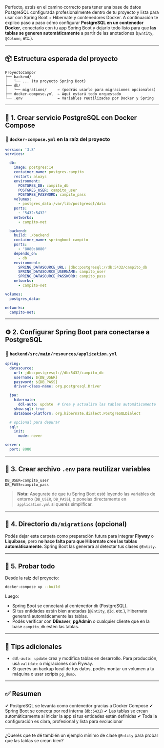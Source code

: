 Perfecto, estás en el camino correcto para tener una base de datos PostgreSQL configurada profesionalmente dentro de tu proyecto y lista para usar con Spring Boot + Hibernate y contenedores Docker. A continuación te explico paso a paso cómo configurar **PostgreSQL en un contenedor Docker**, conectarlo con tu app Spring Boot y dejarlo todo listo para que **las tablas se generen automáticamente** a partir de las anotaciones (`@Entity`, `@Column`, etc.).

---

## 📦 Estructura esperada del proyecto

```
ProyectoCampo/
├── backend/
│   └── ... (tu proyecto Spring Boot)
├── db/
│   └── migrations/     ← (podrás usarlo para migraciones opcionales)
├── docker-compose.yml  ← Aquí estará todo orquestado
└── .env                ← Variables reutilizadas por Docker y Spring
```

---

## 🐘 1. Crear servicio PostgreSQL con Docker Compose

### 📄 `docker-compose.yml` en la raíz del proyecto

```yaml
version: '3.8'
services:

  db:
    image: postgres:14
    container_name: postgres-campito
    restart: always
    environment:
      POSTGRES_DB: campito_db
      POSTGRES_USER: campito_user
      POSTGRES_PASSWORD: campito_pass
    volumes:
      - postgres_data:/var/lib/postgresql/data
    ports:
      - "5432:5432"
    networks:
      - campito-net

  backend:
    build: ./backend
    container_name: springboot-campito
    ports:
      - "8080:8080"
    depends_on:
      - db
    environment:
      SPRING_DATASOURCE_URL: jdbc:postgresql://db:5432/campito_db
      SPRING_DATASOURCE_USERNAME: campito_user
      SPRING_DATASOURCE_PASSWORD: campito_pass
    networks:
      - campito-net

volumes:
  postgres_data:

networks:
  campito-net:
```

---

## ⚙️ 2. Configurar Spring Boot para conectarse a PostgreSQL

### 📄 `backend/src/main/resources/application.yml`

```yaml
spring:
  datasource:
    url: jdbc:postgresql://db:5432/campito_db
    username: ${DB_USER}
    password: ${DB_PASS}
    driver-class-name: org.postgresql.Driver

  jpa:
    hibernate:
      ddl-auto: update  # Crea y actualiza las tablas automáticamente
    show-sql: true
    database-platform: org.hibernate.dialect.PostgreSQLDialect

  # opcional para depurar
  sql:
    init:
      mode: never

server:
  port: 8080
```

---

## 🔐 3. Crear archivo `.env` para reutilizar variables

```dotenv
DB_USER=campito_user
DB_PASS=campito_pass
```

> **Nota:** Asegurate de que tu Spring Boot esté leyendo las variables de entorno (`DB_USER`, `DB_PASS`), o ponelas directamente en `application.yml` si querés simplificar.

---

## 📁 4. Directorio `db/migrations` (opcional)

Podés dejar esta carpeta como preparación futura para integrar **Flyway** o **Liquibase**, pero **no hace falta para que Hibernate cree las tablas automáticamente**. Spring Boot las generará al detectar tus clases `@Entity`.

---

## 🧪 5. Probar todo

Desde la raíz del proyecto:

```bash
docker-compose up --build
```

Luego:

* Spring Boot se conectará al contenedor `db` (PostgreSQL).
* Si tus entidades están bien anotadas (`@Entity`, `@Id`, etc.), Hibernate generará automáticamente las tablas.
* Podés verificar con **DBeaver**, **pgAdmin** o cualquier cliente que en la base `campito_db` estén las tablas.

---

## 🧠 Tips adicionales

* `ddl-auto: update` crea y modifica tablas en desarrollo. Para producción, usá `validate` o migraciones con Flyway.
* Si querés un backup local de tus datos, podés montar un volumen a tu máquina o usar scripts `pg_dump`.

---

## ✅ Resumen

✔ PostgreSQL se levanta como contenedor gracias a Docker Compose
✔ Spring Boot se conecta por red interna (`db:5432`)
✔ Las tablas se crean automáticamente al iniciar la app si tus entidades están definidas
✔ Toda la configuración es clara, profesional y lista para evolucionar

---

¿Querés que te dé también un ejemplo mínimo de clase `@Entity` para probar que las tablas se crean bien?
